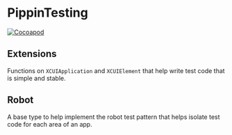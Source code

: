 # PippinTesting

[![Cocoapod](http://img.shields.io/cocoapods/v/PippinTesting.svg?style=flat)](http://cocoapods.org/pods/PippinTesting)

## Extensions

Functions on `XCUIApplication` and `XCUIElement` that help write test code that is simple and stable.

## Robot

A base type to help implement the robot test pattern that helps isolate test code for each area of an app.
